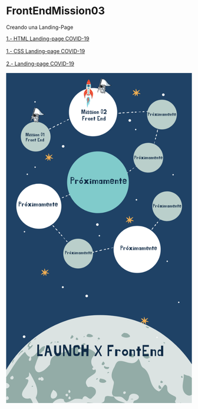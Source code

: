 # FrontEndMission03
Creando una Landing-Page 

<a href="https://github.com/JAbbadGarcia/FrontEndMission03/blob/main/VacunacionPracticaFrontEnd/index.html">1.- HTML Landing-page COVID-19</a>
<br>
<br>
<a href="https://github.com/JAbbadGarcia/FrontEndMission03/blob/main/VacunacionPracticaFrontEnd/css/style.less">1.- CSS Landing-page COVID-19</a>
<br>
<br>
<a href="http://www.practicacsslandingpage.n8.myws.ca/">2.- Landing-page COVID-19</a>
<br>
<br>
<img src="https://github.com/JAbbadGarcia/FrontEndMission02/blob/main/MapaLaunchxAbbad.png" alt="Launch X">
